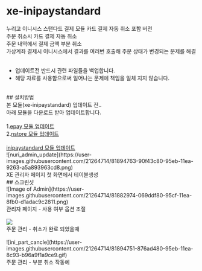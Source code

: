 # xe-inipaystandard
누리고 이니시스 스탠다드 결제 모듈 카드 결제 자동 취소 포함 버전<br/>
주문 취소시 카드 결제 자동 취소<br/>
주문 내역에서 결제 금액 부분 취소<br/>
가상계좌 결제시 이니시스에서 결과를 여러번 호출해 주문 상태가 변경되는 문제를 해결<br/>
<br/>
* 업데이트전 반드시 관련 파일들을 백업합니다.
* 해당 자료를 사용함으로써 일어나는 문제에 책임을 일체 지지 않습니다.
<br/>
## 설치방법<br/>
본 모듈(xe-inipaystandard) 업데이트 전.. <br/>
아래 모듈을 다운로드 받아 업데이트합니다.<br/>
<br/>
1.<a href="https://github.com/Clouds101/xe-epay">epay 모듈 업데이트</a><br/>
2.<a href="https://github.com/Clouds101/xe-nstore">nstore 모듈 업데이트</a><br/>
<br/>
<a href="https://github.com/Clouds101/xe-inipaystandard">inipaystandard 모듈 업데이트</a><br/>
![nuri_admin_update](https://user-images.githubusercontent.com/21264714/81894763-90f43c80-95eb-11ea-9263-a5a893963cd8.png)<br/>
XE 관리자 페이지 첫 화면에서 테이블생성
<br/>
## 스크린샷<br/>
![Image of Admin](https://user-images.githubusercontent.com/21264714/81882974-069ddf80-95cf-11ea-8fb0-d1adac9c2811.png)
<br/>
관리자 페이지 - 사용 여부 옵션 조절<br/>
<br/>
<img src="https://user-images.githubusercontent.com/21264714/81781576-4dd69280-9533-11ea-8ddc-ea7ff7fd9de0.png"><br/>
주문 관리 - 취소가 완료 되었을때<br/>
<br/>
![ini_part_cancle](https://user-images.githubusercontent.com/21264714/81894751-876ad480-95eb-11ea-8c93-b96a9f1a9ce9.gif)<br/>
주문 관리 - 부분 취소 작동예